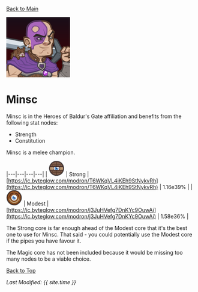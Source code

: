 [Back to Main](index.md)

![Minsc Portrait](images/portraits/minsc.png)

# Minsc

Minsc is in the Heroes of Baldur's Gate affiliation and benefits from the following stat nodes:

* Strength
* Constitution

Minsc is a melee champion.

|---|---|---|---|
| ![Strong Core](images/core_2_strong.png) | Strong | [https://ic.byteglow.com/modron/T6WKqVL4iKEh9StNykvRh](https://ic.byteglow.com/modron/T6WKqVL4iKEh9StNykvRh) | 1.16e39% |
| ![Modest Core](images/core_1_modest.png) | Modest | [https://ic.byteglow.com/modron/j3JuHVefg7DnKYc9OuwAi](https://ic.byteglow.com/modron/j3JuHVefg7DnKYc9OuwAi) | 1.58e36% |

The Strong core is far enough ahead of the Modest core that it's the best one to use for Minsc. That said - you could potentially use the Modest core if the pipes you have favour it.

The Magic core has not been included because it would be missing too many nodes to be a viable choice.

[Back to Top](#top)

*Last Modified: {{ site.time }}*